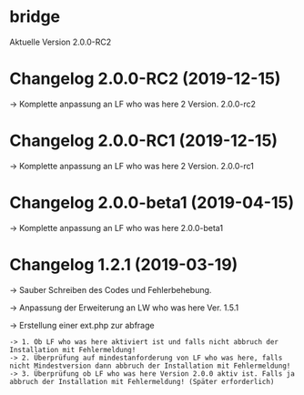 # bridge

Aktuelle Version 2.0.0-RC2

# Changelog 2.0.0-RC2 (2019-12-15)

-> Komplette anpassung an LF who was here 2 Version. 2.0.0-rc2

# Changelog 2.0.0-RC1 (2019-12-15)

-> Komplette anpassung an LF who was here 2 Version. 2.0.0-rc1

# Changelog 2.0.0-beta1 (2019-04-15)

-> Komplette anpassung an LF who was here 2.0.0-beta1

# Changelog 1.2.1 (2019-03-19)


-> Sauber Schreiben des Codes und Fehlerbehebung.

-> Anpassung der Erweiterung an LW who was here Ver. 1.5.1

-> Erstellung einer ext.php zur abfrage 
    
    -> 1. Ob LF who was here aktiviert ist und falls nicht abbruch der Installation mit Fehlermeldung!
    -> 2. Überprüfung auf mindestanforderung von LF who was here, falls nicht Mindestversion dann abbruch der Installation mit Fehlermeldung!
    -> 3. Überprüfung ob LF who was here Version 2.0.0 aktiv ist. Falls ja abbruch der Installation mit Fehlermeldung! (Später erforderlich) 
